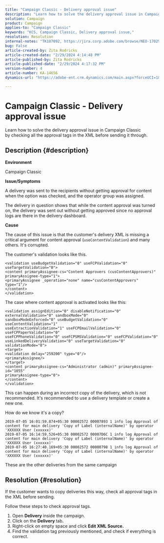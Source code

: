 ```yaml
---
title: "Campaign Classic - Delivery approval issue"
description: "Learn how to solve the delivery approval issue in Campaign Classic"
solution: Campaign
product: Campaign
applies-to: "Campaign Classic"
keywords: "KCS, Campaign Classic, Delivery approval issue,"
resolution: Resolution
internal-notes: "TK187092, https://jira.corp.adobe.com/browse/NEO-17029"
bug: False
article-created-by: Zita Rodricks
article-created-date: "2/29/2024 4:14:48 PM"
article-published-by: Zita Rodricks
article-published-date: "2/29/2024 4:17:32 PM"
version-number: 4
article-number: KA-14656
dynamics-url: "https://adobe-ent.crm.dynamics.com/main.aspx?forceUCI=1&pagetype=entityrecord&etn=knowledgearticle&id=098836a3-1dd7-ee11-9079-6045bd0065f9"

---
```

# Campaign Classic - Delivery approval issue


Learn how to solve the delivery approval issue in Campaign Classic by checking all the approval tags in the XML before sending it through.

## Description {#description}


<b>Environment</b>

Campaign Classic



<b>Issue/Symptoms</b>

A delivery was sent to the recipients without getting approval for content when the option was checked, and the operator group was assigned.

The delivery in question shows that while the content approval was turned on, the delivery was sent out without getting approved since no approval logs are there in the delivery dashboard.



<b>Cause</b>

The cause of this issue is that the customer's delivery XML is missing a critical argument for content approval (`useContentValidation`) and many others. It's corrupted.

The customer's validation looks like this.




```
<validation useBudgetValidation="0" useFCPValidation="0" useTargetValidation="0">
<content primaryAssignee-cs="Content Approvers (cusContentApprovers)" primaryAssignee-type="1">
<primaryAssignee _operation="none" name="cusContentApprovers" type="1"/>
</content>
</validation>
```




The case where content approval is activated looks like this:




```
<validation assignEdition="0" disableNotification="0" externalValidation="0" sandboxMode="0"
sandboxModeEnforced="0" useBudgetValidation="0" useContentValidation="1"
useExtractionValidation="1" useFCPEmailValidation="0" useFCPPaperValidation="0"
useFCPPhoneValidation="0" useFCPSMSValidation="0" useFCPValidation="0"
useLinkedDeliveryValidation="0" useTargetValidation="0" validationMode="0">
<target>
<validation delay="259200" type="0"/>
<primaryAssignee/>
</target>
<content primaryAssignee-cs="Administrator (admin)" primaryAssignee-id="1055"
primaryAssignee-type="0">
</content>
</validation>
```




This can happen during an incorrect copy of the delivery, which is not recommended. It's recommended to use a delivery template or create a new one.

How do we know it's a copy?




```
2019-07-05 16:01:59.874+05:30 00002572 00007893 1 info log Approval of content for main delivery 'Copy of Label (internalName)' by operator 'XXXXXX User (xxxxxx)'
2019-07-05 16:14:59.526+05:30 00002572 00007D6C 1 info log Approval of content for main delivery 'Copy of Label (internalName)' by operator 'XXXXXX User (xxxxxx)'
2019-07-05 16:27:40.169+05:30 00002572 00000798 1 info log Approval of content for main delivery 'Copy of Label (internalName)' by operator 'XXXXXX User (xxxxxx)'
```




These are the other deliveries from the same campaign


## Resolution {#resolution}


If the customer wants to copy deliveries this way, check all approval tags in the XML before sending.

Follow these steps to check approval tags.

1. Open <b>Delivery</b> inside the campaign.
2. Click on the <b>Delivery </b>tab<b>.</b>
3. Right-click on empty space and click <b>Edit XML Source.</b>
4. Find the validation tag previously mentioned, and check if everything is correct.



